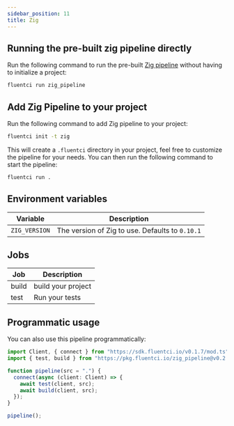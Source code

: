 ```yaml
---
sidebar_position: 11
title: Zig
---
```


## Running the pre-built zig pipeline directly

Run the following command to run the pre-built [Zig pipeline](https://github.com/fluent-ci-templates/zig-pipeline) without having to initialize a project:

```bash
fluentci run zig_pipeline
```

## Add Zig Pipeline to your project

Run the following command to add Zig pipeline to your project:

```bash
fluentci init -t zig
```

This will create a `.fluentci` directory in your project, feel free to customize the pipeline for your needs.
You can then run the following command to start the pipeline:

```bash
fluentci run .
```
## Environment variables

| Variable        | Description                                    |
| --------------- | ---------------------------------------------- |
| `ZIG_VERSION`   | The version of Zig to use. Defaults to `0.10.1` |

## Jobs

| Job   | Description        |
| ----- | ------------------ |
| build | build your project |
| test  | Run your tests     |

## Programmatic usage

You can also use this pipeline programmatically:

```ts
import Client, { connect } from "https://sdk.fluentci.io/v0.1.7/mod.ts";
import { test, build } from "https://pkg.fluentci.io/zig_pipeline@v0.2.0/mod.ts";

function pipeline(src = ".") {
  connect(async (client: Client) => {
    await test(client, src);
    await build(client, src);
  });
}

pipeline();
```
